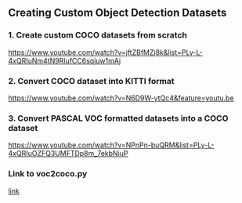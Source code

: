 ## Creating Custom Object Detection Datasets


### 1. Create custom COCO datasets from scratch

https://www.youtube.com/watch?v=jftZBfMZj8k&list=PLy-L-4xQRIuNm4tN9RIufCC6sqjuw1mAj

### 2. Convert COCO dataset into KITTI format

https://www.youtube.com/watch?v=N6D9W-ytQc4&feature=youtu.be

### 3. Convert PASCAL VOC formatted datasets into a COCO dataset

https://www.youtube.com/watch?v=NPnPn-buQRM&list=PLy-L-4xQRIuOZFQ3UMFTDp8m_7ekbNiuP


### Link to voc2coco.py

[link](https://github.com/Boltuzamaki/voc2coco/blob/master/voc2coco.py)
